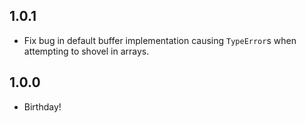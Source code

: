 ## 1.0.1
* Fix bug in default buffer implementation causing `TypeError`s when attempting to shovel in arrays.

## 1.0.0
* Birthday!

